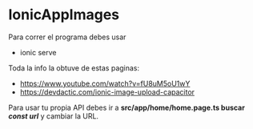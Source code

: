 # IonicAppImages
Para correr el programa debes usar 
- ionic serve

Toda la info la obtuve de estas paginas: 
- https://www.youtube.com/watch?v=fU8uM5oU1wY
- https://devdactic.com/ionic-image-upload-capacitor

Para usar tu propia API debes ir a **src/app/home/home.page.ts buscar _const url_** y cambiar la URL.